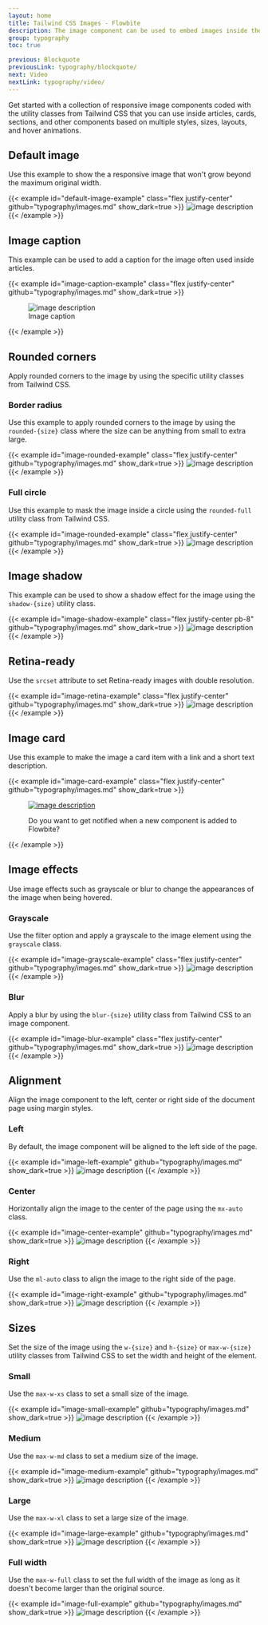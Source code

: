 ```yaml
---
layout: home
title: Tailwind CSS Images - Flowbite
description: The image component can be used to embed images inside the web page in articles and sections based on multiple styles, sizes, layouts and hover animations
group: typography
toc: true

previous: Blockquote
previousLink: typography/blockquote/
next: Video
nextLink: typography/video/
---
```


Get started with a collection of responsive image components coded with the utility classes from Tailwind CSS that you can use inside articles, cards, sections, and other components based on multiple styles, sizes, layouts, and hover animations.

## Default image

Use this example to show the a responsive image that won't grow beyond the maximum original width.

{{< example id="default-image-example" class="flex justify-center" github="typography/images.md" show_dark=true >}}
<img class="max-w-full h-auto" src="/docs/images/examples/image-1@2x.jpg" alt="image description">
{{< /example >}}

## Image caption

This example can be used to add a caption for the image often used inside articles.

{{< example id="image-caption-example" class="flex justify-center" github="typography/images.md" show_dark=true >}}
<figure class="max-w-lg">
  <img class="max-w-full h-auto rounded-lg" src="/docs/images/examples/image-3@2x.jpg" alt="image description">
  <figcaption class="mt-2 text-sm text-center text-gray-500 dark:text-gray-400">Image caption</figcaption>
</figure>
{{< /example >}}

## Rounded corners

Apply rounded corners to the image by using the specific utility classes from Tailwind CSS.

### Border radius

Use this example to apply rounded corners to the image by using the `rounded-{size}` class where the size can be anything from small to extra large.

{{< example id="image-rounded-example" class="flex justify-center" github="typography/images.md" show_dark=true >}}
<img class="max-w-lg h-auto rounded-lg" src="/docs/images/examples/image-1@2x.jpg" alt="image description">
{{< /example >}}

### Full circle

Use this example to mask the image inside a circle using the `rounded-full` utility class from Tailwind CSS.

{{< example id="image-rounded-example" class="flex justify-center" github="typography/images.md" show_dark=true >}}
<img class="w-96 h-96 rounded-full" src="/docs/images/examples/image-4@2x.jpg" alt="image description">
{{< /example >}}

## Image shadow

This example can be used to show a shadow effect for the image using the `shadow-{size}` utility class.

{{< example id="image-shadow-example" class="flex justify-center pb-8" github="typography/images.md" show_dark=true >}}
<img class="max-w-xl h-auto rounded-lg shadow-xl dark:shadow-gray-800" src="/docs/images/examples/image-2@2x.jpg" alt="image description">
{{< /example >}}

## Retina-ready

Use the `srcset` attribute to set Retina-ready images with double resolution.

{{< example id="image-retina-example" class="flex justify-center" github="typography/images.md" show_dark=true >}}
<img srcset="/docs/images/examples/image-1.jpg 1x, /docs/images/examples/image-1@2x.jpg 2x" class="w-full max-w-xl h-auto rounded-lg" alt="image description">
{{< /example >}}

## Image card

Use this example to make the image a card item with a link and a short text description.

{{< example id="image-card-example" class="flex justify-center" github="typography/images.md" show_dark=true >}}
<figure class="relative max-w-sm transition-all duration-300 cursor-pointer filter grayscale hover:grayscale-0">
  <a href="#">
    <img class="rounded-lg" src="https://flowbite.s3.amazonaws.com/blocks/marketing-ui/content/content-gallery-3.png" alt="image description">
  </a>
  <figcaption class="absolute bottom-6 px-4 text-lg text-white">
      <p>Do you want to get notified when a new component is added to Flowbite?</p>
  </figcatpion>
</figure>
{{< /example >}}

## Image effects

Use image effects such as grayscale or blur to change the appearances of the image when being hovered.

### Grayscale

Use the filter option and apply a grayscale to the image element using the `grayscale` class.

{{< example id="image-grayscale-example" class="flex justify-center" github="typography/images.md" show_dark=true >}}
<img class="max-w-lg h-auto rounded-lg transition-all duration-300 cursor-pointer filter grayscale hover:grayscale-0" src="https://flowbite.s3.amazonaws.com/blocks/marketing-ui/content/content-gallery-3.png" alt="image description">
{{< /example >}}

### Blur

Apply a blur by using the `blur-{size}` utility class from Tailwind CSS to an image component.

{{< example id="image-blur-example" class="flex justify-center" github="typography/images.md" show_dark=true >}}
<img class="max-w-lg h-auto rounded-lg transition-all duration-300 blur-sm hover:blur-none" src="https://flowbite.s3.amazonaws.com/blocks/marketing-ui/content/content-gallery-3.png" alt="image description">
{{< /example >}}

## Alignment

Align the image component to the left, center or right side of the document page using margin styles.

### Left

By default, the image component will be aligned to the left side of the page.

{{< example id="image-left-example" github="typography/images.md" show_dark=true >}}
<img class="max-w-lg h-auto" src="/docs/images/examples/image-1@2x.jpg" alt="image description">
{{< /example >}}

### Center

Horizontally align the image to the center of the page using the `mx-auto` class.

{{< example id="image-center-example" github="typography/images.md" show_dark=true >}}
<img class="mx-auto max-w-lg h-auto" src="/docs/images/examples/image-1@2x.jpg" alt="image description">
{{< /example >}}

### Right

Use the `ml-auto` class to align the image to the right side of the page.

{{< example id="image-right-example" github="typography/images.md" show_dark=true >}}
<img class="ml-auto max-w-lg h-auto" src="/docs/images/examples/image-1@2x.jpg" alt="image description">
{{< /example >}}

## Sizes

Set the size of the image using the `w-{size}` and `h-{size}` or `max-w-{size}` utility classes from Tailwind CSS to set the width and height of the element.

### Small

Use the `max-w-xs` class to set a small size of the image.

{{< example id="image-small-example" github="typography/images.md" show_dark=true >}}
<img class="max-w-xs h-auto" src="/docs/images/examples/image-1@2x.jpg" alt="image description">
{{< /example >}}

### Medium

Use the `max-w-md` class to set a medium size of the image.

{{< example id="image-medium-example" github="typography/images.md" show_dark=true >}}
<img class="max-w-md h-auto" src="/docs/images/examples/image-1@2x.jpg" alt="image description">
{{< /example >}}

### Large

Use the `max-w-xl` class to set a large size of the image.

{{< example id="image-large-example" github="typography/images.md" show_dark=true >}}
<img class="max-w-xl h-auto" src="/docs/images/examples/image-1@2x.jpg" alt="image description">
{{< /example >}}

### Full width

Use the `max-w-full` class to set the full width of the image as long as it doesn't become larger than the original source.

{{< example id="image-full-example" github="typography/images.md" show_dark=true >}}
<img class="max-w-full h-auto" src="/docs/images/examples/image-1@2x.jpg" alt="image description">
{{< /example >}}